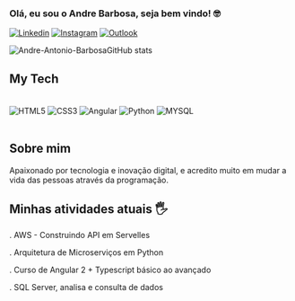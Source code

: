 ### Olá, eu sou o Andre Barbosa, seja bem vindo! 🤓

[![Linkedin](https://img.shields.io/badge/LinkedIn-0077B5?style=for-the-badge&logo=linkedin&logoColor=white)](https://linkedin.com/in/andré-antonioo/)
[![Instagram](https://img.shields.io/badge/Instagram-E4405F?style=for-the-badge&logo=instagram&logoColor=white)](https://instagram.com/andreantonio.barbosa)
[![Outlook](https://img.shields.io/badge/Gmail-D14836?style=for-the-badge&logo=gmail&logoColor=white)](https://https://outlook.live.com/mail/0/inbox/id/AQQkADAwATYwMAItYTVkNi1mZgAxZC0wMAItMDAKABAAd%2FX1AG%2FIvB5Nkom3YI5WZkg%3D)

![ Andre-Antonio-BarbosaGitHub stats](https://github-readme-stats.vercel.app/api?username=Andre-Antonio-Barbosa&show_icons=true&theme=highcontrast)

## My Tech

<div style="display: inline block"><br/>
<img align="center" alt="HTML5" src="https://img.shields.io/badge/HTML5-E34F26?style=for-the-badge&logo=html5&logoColor=white" />
<img align="center" alt="CSS3" src="https://img.shields.io/badge/CSS3-1572B6?style=for-the-badge&logo=css3&logoColor=white" />
<img align="center" alt="Angular" src="https://img.shields.io/badge/Angular-DD0031?style=for-the-badge&logo=angular&logoColor=white" />
<img align="center" alt="Python" src="https://img.shields.io/badge/Python-3776AB?style=for-the-badge&logo=python&logoColor=white" />
<img align="center" alt="MYSQL" src="https://img.shields.io/badge/MySQL-00000F?style=for-the-badge&logo=mysql&logoColor=white" />
</div><br>

## Sobre mim

Apaixonado por tecnologia e inovação digital, e acredito muito
em mudar a vida das pessoas através da programação.

## Minhas atividades atuais 🖐️

. AWS - Construindo API em Servelles

. Arquitetura de Microserviços em Python

. Curso de Angular 2 + Typescript básico ao avançado

. SQL Server, analisa e consulta de dados



